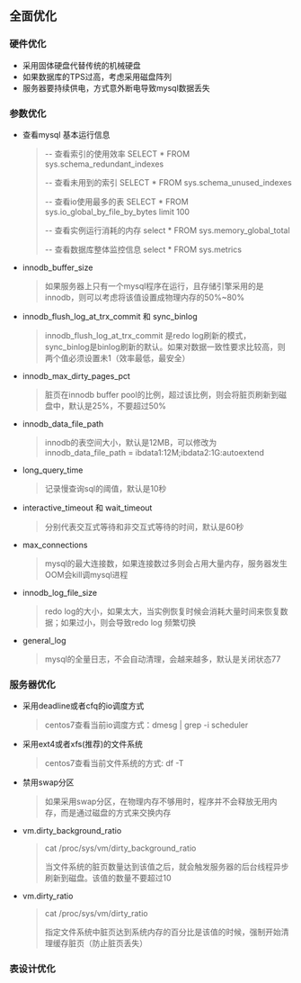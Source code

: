## 全面优化

### 硬件优化

- 采用固体硬盘代替传统的机械硬盘
- 如果数据库的TPS过高，考虑采用磁盘阵列
- 服务器要持续供电，方式意外断电导致mysql数据丢失

### 参数优化

- 查看mysql 基本运行信息

  > -- 查看索引的使用效率
  > SELECT * FROM sys.schema_redundant_indexes
  >
  > -- 查看未用到的索引
  > SELECT * FROM sys.schema_unused_indexes
  >
  > -- 查看io使用最多的表
  > SELECT * FROM sys.io_global_by_file_by_bytes limit 100
  >
  > -- 查看实例运行消耗的内存
  > select * FROM sys.memory_global_total
  >
  > -- 查看数据库整体监控信息
  > select * FROM sys.metrics

- innodb_buffer_size

  > 如果服务器上只有一个mysql程序在运行，且存储引擎采用的是innodb，则可以考虑将该值设置成物理内存的50%~80%

- innodb_flush_log_at_trx_commit 和 sync_binlog

  > innodb_flush_log_at_trx_commit 是redo log刷新的模式，sync_binlog是binlog刷新的默认。如果对数据一致性要求比较高，则两个值必须设置未1（效率最低，最安全）

- innodb_max_dirty_pages_pct

  > 脏页在innodb buffer pool的比例，超过该比例，则会将脏页刷新到磁盘中，默认是25%，不要超过50%

- innodb_data_file_path

  > innodb的表空间大小，默认是12MB，可以修改为innodb_data_file_path = ibdata1:12M;ibdata2:1G:autoextend

- long_query_time

  > 记录慢查询sql的阈值，默认是10秒

- interactive_timeout 和 wait_timeout

  > 分别代表交互式等待和非交互式等待的时间，默认是60秒

- max_connections

  > mysql的最大连接数，如果连接数过多则会占用大量内存，服务器发生OOM会kill调mysql进程

- innodb_log_file_size

  > redo log的大小，如果太大，当实例恢复时候会消耗大量时间来恢复数据；如果过小，则会导致redo log 频繁切换

- general_log

  > mysql的全量日志，不会自动清理，会越来越多，默认是关闭状态77

### 服务器优化

- 采用deadline或者cfq的io调度方式

  > centos7查看当前io调度方式：dmesg | grep -i scheduler

- 采用ext4或者xfs(推荐)的文件系统

  > centos7查看当前文件系统的方式: df -T

- 禁用swap分区

  > 如果采用swap分区，在物理内存不够用时，程序并不会释放无用内存，而是通过磁盘的方式来交换内存

- vm.dirty_background_ratio

  >  cat /proc/sys/vm/dirty_background_ratio
  >
  > 当文件系统的脏页数量达到该值之后，就会触发服务器的后台线程异步刷新到磁盘。该值的数量不要超过10

- vm.dirty_ratio

  >  cat /proc/sys/vm/dirty_ratio
  >
  > 指定文件系统中脏页达到系统内存的百分比是该值的时候，强制开始清理缓存脏页（防止脏页丢失）

### 表设计优化

